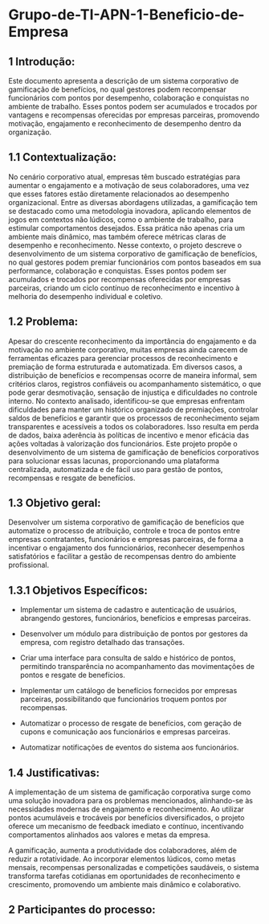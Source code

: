 # Grupo-de-TI-APN-1-Beneficio-de-Empresa

## 1 Introdução:
Este documento apresenta a descrição de um sistema corporativo de gamificação de benefícios, no qual gestores podem recompensar funcionários com pontos por desempenho, colaboração e conquistas no ambiente de trabalho. Esses pontos podem ser acumulados e trocados por vantagens e recompensas oferecidas por empresas parceiras, promovendo motivação, engajamento e reconhecimento de desempenho dentro da organização.

## 1.1 Contextualização:
No cenário corporativo atual, empresas têm buscado estratégias para aumentar o engajamento e a motivação de seus colaboradores, uma vez que esses fatores estão diretamente relacionados ao desempenho organizacional. Entre as diversas abordagens utilizadas, a gamificação tem se destacado como uma metodologia inovadora, aplicando elementos de jogos em contextos não lúdicos, como o ambiente de trabalho, para estimular comportamentos desejados. Essa prática não apenas cria um ambiente mais dinâmico, mas também oferece métricas claras de desempenho e reconhecimento. Nesse contexto, o projeto descreve o desenvolvimento de um sistema corporativo de gamificação de benefícios, no qual gestores podem premiar funcionários com pontos baseados em sua performance, colaboração e conquistas. Esses pontos podem ser acumulados e trocados por recompensas oferecidas por empresas parceiras, criando um ciclo contínuo de reconhecimento e incentivo à melhoria do desempenho individual e coletivo.

## 1.2 Problema:
Apesar do crescente reconhecimento da importância do engajamento e da motivação no ambiente corporativo, muitas empresas ainda carecem de ferramentas eficazes para gerenciar processos de reconhecimento e premiação de forma estruturada e automatizada. Em diversos casos, a distribuição de benefícios e recompensas ocorre de maneira informal, sem critérios claros, registros confiáveis ou acompanhamento sistemático, o que pode gerar desmotivação, sensação de injustiça e dificuldades no controle interno. No contexto analisado, identificou-se que empresas enfrentam dificuldades para manter um histórico organizado de premiações, controlar saldos de benefícios e garantir que os processos de reconhecimento sejam transparentes e acessíveis a todos os colaboradores. Isso resulta em perda de dados, baixa aderência às políticas de incentivo e menor eficácia das ações voltadas à valorização dos funcionários. Este projeto propõe o desenvolvimento de um sistema de gamificação de benefícios corporativos para solucionar essas lacunas, proporcionando uma plataforma centralizada, automatizada e de fácil uso para gestão de pontos, recompensas e resgate de benefícios.

## 1.3 Objetivo geral:
Desenvolver um sistema corporativo de gamificação de benefícios que automatize o processo de atribuição, controle e troca de pontos entre empresas contratantes, funcionários e empresas parceiras, de forma a incentivar o engajamento dos funncionários, reconhecer desempenhos satisfatórios e facilitar a gestão de recompensas dentro do ambiente profissional.

## 1.3.1 Objetivos Específicos:
- Implementar um sistema de cadastro e autenticação de usuários, abrangendo gestores, funcionários, benefícios e empresas parceiras.

- Desenvolver um módulo para distribuição de pontos por gestores da empresa, com registro detalhado das transações.

- Criar uma interface para consulta de saldo e histórico de pontos, permitindo transparência no acompanhamento das movimentações de pontos e resgate de benefícios.

- Implementar um catálogo de benefícios fornecidos por empresas parceiras, possibilitando que funcionários troquem pontos por recompensas.

- Automatizar o processo de resgate de benefícios, com geração de cupons e comunicação aos funcionários e empresas parceiras.

- Automatizar notificações de eventos do sistema aos funcionários.

## 1.4 Justificativas:
A implementação de um sistema de gamificação corporativa surge como uma solução inovadora para os problemas mencionados, alinhando-se às necessidades modernas de engajamento e reconhecimento. Ao utilizar pontos acumuláveis e trocáveis por benefícios diversificados, o projeto oferece um mecanismo de feedback imediato e contínuo, incentivando comportamentos alinhados aos valores e metas da empresa.

A gamificação, aumenta a produtividade dos colaboradores, além de reduzir a rotatividade. Ao incorporar elementos lúdicos, como metas mensais, recompensas personalizadas e competições saudáveis, o sistema transforma tarefas cotidianas em oportunidades de reconhecimento e crescimento, promovendo um ambiente mais dinâmico e colaborativo.

## 2 Participantes do processo:

